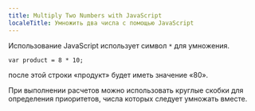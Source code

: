 ```yaml
---
title: Multiply Two Numbers with JavaScript
localeTitle: Умножить два числа с помощью JavaScript
---
```

Использование JavaScript использует символ `*` для умножения.
```
var product = 8 * 10; 
```

после этой строки «продукт» будет иметь значение «80».

При выполнении расчетов можно использовать круглые скобки для определения приоритетов, числа которых следует умножать вместе.